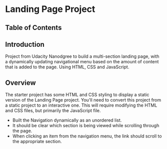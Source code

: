 # Landing Page Project

## Table of Contents

## Introduction
Project from Udacity Nanodgree to build a multi-section landing page, with a dynamically updating navigational menu based on the amount of content that is added to the page.
Using HTML, CSS and JavaScript.

## Overview

The starter project has some HTML and CSS styling to display a static version of the Landing Page project. You'll need to convert this project from a static project to an interactive one. This will require modifying the HTML and CSS files, but primarily the JavaScript file.

- Built the Navigation dynamically as an unordered list.
- It should be clear which section is being viewed while scrolling through the page.
- When clicking an item from the navigation menu, the link should scroll to the appropriate section.




 